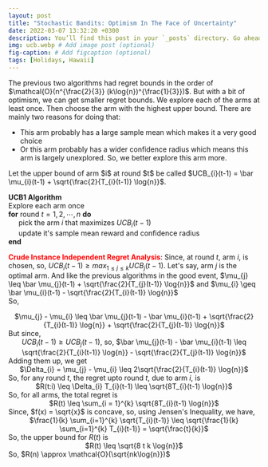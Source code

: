 ```yaml
---
layout: post
title: "Stochastic Bandits: Optimism In The Face of Uncertainty"
date: 2022-03-07 13:32:20 +0300
description: You’ll find this post in your `_posts` directory. Go ahead and edit it and re-build the site to see your changes. # Add post description (optional)
img: ucb.webp # Add image post (optional)
fig-caption: # Add figcaption (optional)
tags: [Holidays, Hawaii]
---
```


The previous two algorithms had regret bounds in the order of $\mathcal{O}(n^{\frac{2}{3}} (k\log{n})^{\frac{1}{3}})$. But with a bit of optimism, we can get smaller regret bounds. We explore each of the arms at least once. Then choose the arm with the highest upper bound. There are mainly two reasons for doing that:
<ul>
  <li>This arm probably has a large sample mean which makes it a very good choice</li>
  <li>Or this arm probably has a wider confidence radius which means this arm is largely unexplored. So, we better explore this arm more.</li>
</ul>
Let the upper bound of arm $i$ at round $t$ be called $UCB_{i}(t-1) = \bar \mu_{i}(t-1) + \sqrt{\frac{2}{T_{i}(t-1)} \log{n}}$. 

$\textbf{UCB1 Algorithm}$   
Explore each arm once   
$\textbf{for}$ round $t = 1, 2, \cdots , n$ $\textbf{do}$   
$\quad$ pick the arm $i$ that maximizes $UCB_{i}(t-1)$    
$\quad$ update it's sample mean reward and confidence radius   
$\textbf{end}$   

<strong style="color:red;">Crude Instance Independent Regret Analysis</strong>: Since, at round $t$, arm $i$, is chosen, so, $UCB_{i}(t-1) \geq max_{1 \leq j \leq k} UCB_{j}(t-1)$. Let's say, arm $j$ is the optimal arm. And like the previous algorithms in the good event, $\mu_{j} \leq \bar \mu_{j}(t-1) + \sqrt{\frac{2}{T_{j}(t-1)} \log{n}}$ and $\mu_{i} \geq \bar \mu_{i}(t-1) - \sqrt{\frac{2}{T_{i}(t-1)} \log{n}}$   
So, <center>$\mu_{j} - \mu_{i} \leq \bar \mu_{j}(t-1) -  \bar \mu_{i}(t-1) + \sqrt{\frac{2}{T_{i}(t-1)} \log{n}} + \sqrt{\frac{2}{T_{j}(t-1)} \log{n}}$   </center>
But since, <center>$UCB_{i}(t-1) \geq UCB_{j}(t-1)$, so, $\bar \mu_{j}(t-1) -  \bar \mu_{i}(t-1) \leq \sqrt{\frac{2}{T_{i}(t-1)} \log{n}} - \sqrt{\frac{2}{T_{j}(t-1)} \log{n}}$   </center>
Adding them up, we get <center>$\Delta_{i} = \mu_{j} - \mu_{i} \leq 2\sqrt{\frac{2}{T_{i}(t-1)} \log{n}}$   </center>
So, for any round $t$, the regret upto round $t$, due to arm $i$, is <center>$R(t:i) \leq \Delta_{i} T_{i}(t-1) \leq \sqrt{8T_{i}(t-1) \log{n}}$  </center>
So, for all arms, the total regret is <center>$R(t) \leq \sum_{i = 1}^{k} \sqrt{8T_{i}(t-1) \log{n}}$    </center>
Since, $f(x) = \sqrt{x}$ is concave, so, using Jensen's Inequality, we have, <center>$\frac{1}{k} \sum_{i=1}^{k} \sqrt{T_{i}(t-1)} \leq \sqrt{\frac{1}{k} \sum_{i=1}^{k} T_{i}(t-1)} = \sqrt{\frac{t}{k}}$   </center>
  So, the upper bound for $R(t)$ is <center>$R(t) \leq \sqrt{8 t k \log{n}}$  </center> 
So, $R(n) \approx \mathcal{O}(\sqrt{nk\log{n}})$
